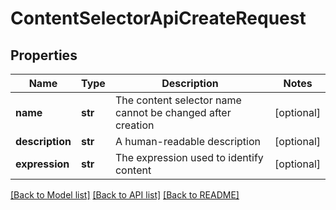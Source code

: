 # ContentSelectorApiCreateRequest

## Properties
Name | Type | Description | Notes
------------ | ------------- | ------------- | -------------
**name** | **str** | The content selector name cannot be changed after creation | [optional] 
**description** | **str** | A human-readable description | [optional] 
**expression** | **str** | The expression used to identify content | [optional] 

[[Back to Model list]](../README.md#documentation-for-models) [[Back to API list]](../README.md#documentation-for-api-endpoints) [[Back to README]](../README.md)


